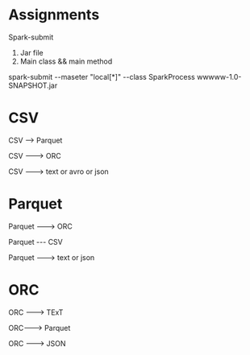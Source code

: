 # Assignments


Spark-submit

1. Jar file
2. Main class && main method

spark-submit --maseter "local[*]" --class SparkProcess wwwww-1.0-SNAPSHOT.jar

# CSV 
CSV --> Parquet

CSV ---> ORC

CSV ---> text or avro or json 


# Parquet 
Parquet ---> ORC

Parquet --- CSV 

Parquet ---> text or json 


# ORC 

ORC ---> TExT

ORC---> Parquet 

ORC ---> JSON 



